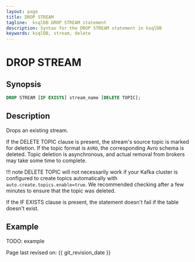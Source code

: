 ```yaml
---
layout: page
title: DROP STREAM
tagline:  ksqlDB DROP STREAM statement
description: Syntax for the DROP STREAM statement in ksqlDB
keywords: ksqlDB, stream, delete
---
```


DROP STREAM
===========

Synopsis
--------

```sql
DROP STREAM [IF EXISTS] stream_name [DELETE TOPIC];
```

Description
-----------

Drops an existing stream.

If the DELETE TOPIC clause is present, the stream's source topic is
marked for deletion. If the topic format is `AVRO`, the corresponding
Avro schema is deleted. Topic deletion is asynchronous, and actual
removal from brokers may take some time to complete.

!!! note
	DELETE TOPIC will not necessarily work if your Kafka cluster is
    configured to create topics automatically with
    `auto.create.topics.enable=true`. We recommended checking after a few
    minutes to ensure that the topic was deleted.

If the IF EXISTS clause is present, the statement doesn't fail if the
table doesn't exist.

Example
-------

TODO: example

Page last revised on: {{ git_revision_date }}
